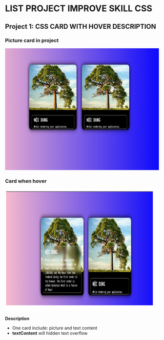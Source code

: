 # LIST PROJECT IMPROVE SKILL CSS

## Project 1: CSS CARD WITH HOVER DESCRIPTION
### Picture card in project
<img src = "Picture/CardHover.PNG" width ="800" height = "400" />

### Card when hover
<img src = "Picture/hoverCard.PNG" width ="800" height = "400" />

**Description**
- One card include: picture and text content
- **textContent** will hidden text overflow
